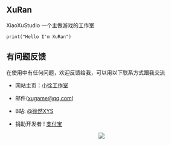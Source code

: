 ## XuRan
XiaoXuStudio
一个主做游戏的工作室

```
print("Hello I'm XuRan")
```
## 有问题反馈
在使用中有任何问题，欢迎反馈给我，可以用以下联系方式跟我交流
* 网站主页：[小徐工作室](https://www.xiaoxustudio.top)
* 邮件(xugame@qq.com)
* B站: [@徐然XYS](https://space.bilibili.com/291565199)

* 捐助开发者
! [支付宝](https://github.com/xiaoxu1111/xuranxys_Game/blob/main/zfb.jpg)


<div align="center"> <img src="https://github-readme-streak-stats.herokuapp.com/?user=xiaoxustudio" /> </div>
